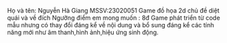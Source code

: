 Họ và tên: Nguyễn Hà Giang MSSV:23020051
Game đồ họa 2d chủ đề diệt quái và về đích
Ngưỡng điểm em mong muốn : 8đ
Game phát triển từ code mẫu nhưng có thay đổi đáng kể về nội dung và bổ sung đáng kể các tính năng mới như âm thanh,hình ảnh,hiệu ứng sinh động.
